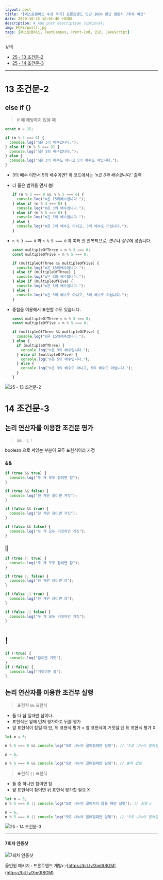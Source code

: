 ```yaml
---
layout: post
title: "[패스트캠퍼스 수강 후기] 프론트엔드 인강 100% 환급 챌린지 7회차 미션"
date: 2020-10-25 18:05:46 +0300
description: # Add post description (optional)
img: FCFE/post7.jpg
tags: [패스트캠퍼스, FastCampus, Front-End, 인강, JavaScript]
---
```


강의

- [25 - 13 조건문-2](#13-조건문-2)
- [25 - 14 조건문-3](#14-조건문-3)

---

# 13 조건문-2

## else if {}

> if 에 해당하지 않을 때

```jsx
const n = 15;

if (n % 3 === 0) {
  console.log("n은 3의 배수입니다.");
} else if (n % 5 === 0) {
  console.log("n은 5의 배수입니다.");
} else {
  console.log("n은 3의 배수도 아니고 5의 배수도 아닙니다.");
}
```

- 3의 배수 이면서 5의 배수이면? 위 코드에서는 _'n은 3의 배수입니다.'_ 출력
- 더 좁은 범위를 먼저 씀!
  ```jsx
  if (n % 3 === 0 && n % 5 === 0) {
    console.log("n은 15의배수입니다.");
  } else if (n % 3 === 0) {
    console.log("n은 3의 배수입니다.");
  } else if (n % 5 === 0) {
    console.log("n은 5의 배수입니다.");
  } else {
    console.log("n은 3의 배수도 아니고, 5의 배수도 아닙니다.");
  }
  ```
- `n % 3 === 0` 과 `n % 5 === 0` 이 여러 번 반복되므로, *변수*나 *상수*에 넣습니다.

  ```jsx
  const multipleOfThree = n % 3 === 0;
  const multipleOfFive = n % 5 === 0;

  if (multipleOfThree && multipleOfFive) {
    console.log("n은 15의배수입니다.");
  } else if (multipleOfThree) {
    console.log("n은 3의 배수입니다.");
  } else if (multipleOfFive) {
    console.log("n은 5의 배수입니다.");
  } else {
    console.log("n은 3의 배수도 아니고, 5의 배수도 아닙니다.");
  }
  ```

- 중첩을 이용해서 표현할 수도 있습니다.

  ```jsx
  const multipleOfThree = n % 3 === 0;
  const multipleOfFive = n % 5 === 0;

  if (multipleOfThree && multipleOfFive) {
    console.log("n은 15의배수입니다.");
  } else {
    if (multipleOfThree) {
      console.log("n은 3의 배수입니다.");
    } else if (multipleOfFive) {
      console.log("n은 5의 배수입니다.");
    } else {
      console.log("n은 3의 배수도 아니고, 5의 배수도 아닙니다.");
    }
  }
  ```

![25 - 13 조건문-2]({{site.baseurl}}/assets/img/FCFE/post7-1.png)

# 14 조건문-3

## 논리 연산자를 이용한 조건문 평가

> `&&`, `||`, `!`

boolean 으로 써있는 부분이 모두 표현식이라 가정

### &&

```jsx
if (true && true) {
  console.log("두 개 모두 참이면 참");
}

if (true && false) {
  console.log("한 개만 참이면 거짓");
}

if (false && true) {
  console.log("한 개만 참이면 거짓");
}

if (false && false) {
  console.log("두 개 모두 거짓이면 거짓");
}
```

### ||

```jsx
if (true || true) {
  console.log("두 개 모두 참이면 참");
}

if (true || false) {
  console.log("한 개만 참이면 참");
}

if (false || true) {
  console.log("한 개만 참이면 참");
}

if (false || false) {
  console.log("두 개 모두 거짓이면 거짓");
}
```

# !

```jsx
if (!true) {
  console.log("참이면 거짓");
}
if (!false) {
  console.log("거짓이면 참");
}
```

## 논리 연산자를 이용한 조건부 실행

> 표현식 `&&` 표현식

- 둘 다 참 일때만 참이다.
- 표현식은 앞에 먼저 평가하고 뒤를 평가
- 앞 표현식이 참일 때 만, 뒤 표현식 평가 = 앞 표현식이 거짓일 땐 뒤 표현식 평가 X

```jsx
let n = 5;

n % 5 === 0 && console.log("5로 나누어 떨어질때만 실행"); // '5로 나누어 떨어질때만 실행' 출력

n = 6;

n % 5 === 0 && console.log("5로 나누어 떨어질때만 실행"); // 출력 없음
```

> 표현식 `||` 표현식

- 둘 중 하나만 참이면 참
- 앞 표현식이 참이면 뒤 표현식 평가할 필요 X

```jsx
let n = 5;
n % 5 === 0 || console.log("5로 나누어 떨어지지 않을 때만 실행"); // 실행 x

n = 6;
n % 5 === 0 || console.log("5로 나누어 떨어질때만 실행"); // '5로 나누어 떨어질때만 실행' 출력
```

![25 - 14 조건문-3]({{site.baseurl}}/assets/img/FCFE/post7-2.png)

---

#### 7회차 인증샷

![7회차 인증샷]({{site.baseurl}}/assets/img/FCFE/post7.jpg)

올인원 패키지 : 프론트엔드 개발👉[https://bit.ly/3m0t8GM](https://bit.ly/3m0t8GM)
